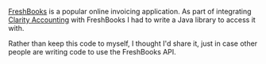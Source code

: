 [FreshBooks](http://www.freshbooks.com) is a popular online invoicing application.  As part of integrating [Clarity Accounting](http://www.clarityaccounting.com) with FreshBooks I had to write a Java library to access it with.

Rather than keep this code to myself, I thought I'd share it, just in case other people are writing code to use the FreshBooks API.